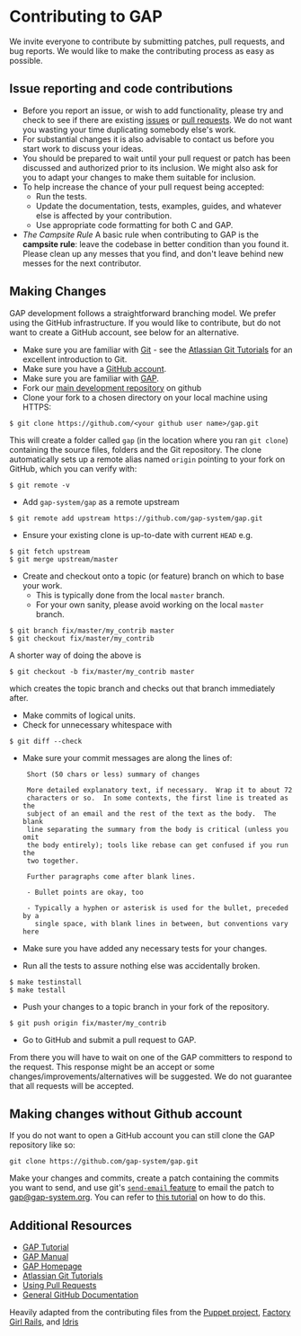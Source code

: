 # Contributing to GAP

We invite everyone to contribute by submitting patches,
pull requests, and bug reports. We would like to make the contributing
process as easy as possible.

## Issue reporting and code contributions

* Before you report an issue, or wish to add functionality, please try
  and check to see if there are existing
  [issues](https://github.com/gap-system/gap-git/issues) or
  [pull requests](https://github.com/gap-system/gap-git/pulls).
  We do not want you wasting your time duplicating somebody else's work.
* For substantial changes it is also advisable to contact us before
  you start work to discuss your ideas.
* You should be prepared to wait until your pull request or patch
  has been discussed and authorized prior to its inclusion. We might
  also ask for you to adapt your changes to make them suitable for
  inclusion.
* To help increase the chance of your pull request being accepted:
  * Run the tests.
  * Update the documentation, tests, examples, guides, and whatever
    else is affected by your contribution.
  * Use appropriate code formatting for both C and GAP.
* *The Campsite Rule*
  A basic rule when contributing to GAP is the **campsite rule**:
  leave the codebase in better condition than you found it.
  Please clean up any messes that you find, and don't
  leave behind new messes for the next contributor.

## Making Changes

GAP development follows a straightforward branching model. We prefer using the GitHub
infrastructure. If you would like to contribute, but do not want to create a GitHub
account, see below for an alternative.

 * Make sure you are familiar with [Git](http://git-scm.com/book) - see the [Atlassian Git Tutorials](https://www.atlassian.com/git/tutorials/) for an excellent introduction to Git.
 * Make sure you have a [GitHub account](https://github.com/signup/free).
 * Make sure you are familiar with [GAP](http://www.gap-system.org/).
 * Fork our [main development repository](https://github.com/gap-system/gap) on github
 * Clone your fork to a chosen directory on your local machine using HTTPS:
```
$ git clone https://github.com/<your github user name>/gap.git
```
This will create a folder called `gap` (in the location where you ran `git clone`) containing the source files, folders and the Git repository.  The clone automatically sets up a remote alias named `origin` pointing to your fork on GitHub, which you can verify with:
```
$ git remote -v
```
 * Add `gap-system/gap` as a remote upstream
```
$ git remote add upstream https://github.com/gap-system/gap.git
```
 * Ensure your existing clone is up-to-date with current `HEAD` e.g.
```
$ git fetch upstream
$ git merge upstream/master
```
 * Create and checkout onto a topic (or feature) branch on which to base your work.
   * This is typically done from the local `master` branch.
   * For your own sanity, please avoid working on the local `master` branch.
 ```
 $ git branch fix/master/my_contrib master
 $ git checkout fix/master/my_contrib
 ```
  A shorter way of doing the above is
 ```
 $ git checkout -b fix/master/my_contrib master
 ```
 which creates the topic branch and checks out that branch immediately after.
 * Make commits of logical units.
 * Check for unnecessary whitespace with
```
$ git diff --check
```
 * Make sure your commit messages are along the lines of:

        Short (50 chars or less) summary of changes

        More detailed explanatory text, if necessary.  Wrap it to about 72
        characters or so.  In some contexts, the first line is treated as the
        subject of an email and the rest of the text as the body.  The blank
        line separating the summary from the body is critical (unless you omit
        the body entirely); tools like rebase can get confused if you run the
        two together.

        Further paragraphs come after blank lines.

        - Bullet points are okay, too

        - Typically a hyphen or asterisk is used for the bullet, preceded by a
          single space, with blank lines in between, but conventions vary here

 * Make sure you have added any necessary tests for your changes.
 * Run all the tests to assure nothing else was accidentally broken.
```
$ make testinstall
$ make testall
```
 * Push your changes to a topic branch in your fork of the repository.
```
$ git push origin fix/master/my_contrib
```
 * Go to GitHub and submit a pull request to GAP.

From there you will have to wait on one of the GAP committers to respond to the request.
This response might be an accept or some changes/improvements/alternatives will be suggested.  We do not guarantee that all requests will be accepted.

## Making changes without Github account

If you do not want to open a GitHub account you can still clone the GAP repository
like so:
```
git clone https://github.com/gap-system/gap.git
```

Make your changes and commits, create a patch containing the commits you want to send, and use git's [`send-email` feature](http://git-scm.com/docs/git-send-email) to email the patch to
gap@gap-system.org.  You can refer to [this tutorial](https://burzalodowa.wordpress.com/2013/10/05/how-to-send-patches-with-git-send-email/) on how to do this.

## Additional Resources

* [GAP Tutorial](http://gap-system.org/Manuals/doc/tut/chap0.html)
* [GAP Manual](http://gap-system.org/Manuals/doc/ref/chap0.html)
* [GAP Homepage](http://www.gap-system.org/)
* [Atlassian Git Tutorials](https://www.atlassian.com/git/tutorials/)
* [Using Pull Requests](https://help.github.com/articles/using-pull-requests)
* [General GitHub Documentation](https://help.github.com/)

Heavily adapted from the contributing files from the [Puppet project](https://github.com/puppetlabs/puppet),
[Factory Girl Rails](https://github.com/thoughtbot/factory_girl_rails/blob/master/CONTRIBUTING.md),
and [Idris](https://github.com/idris-lang/Idris-dev)
